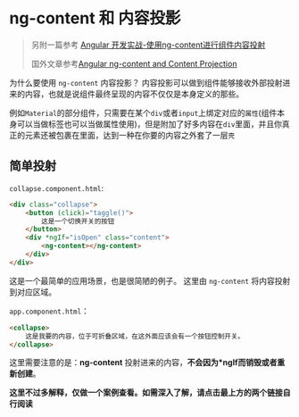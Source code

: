 # ng-content 和 内容投影    

> 另附一篇参考 [Angular 开发实战-使用ng-content进行组件内容投射]( https://www.cnblogs.com/laixiangran/p/8723166.html )  
>
> 国外文章参考[Angular ng-content and Content Projection]( https://blog.angular-university.io/angular-ng-content/ )



为什么要使用 `ng-content` 内容投影？ 内容投影可以做到组件能够接收外部投射进来的内容，也就是说组件最终呈现的内容不仅仅是本身定义的那些。   

例如`Material`的部分组件，只需要在某个`div`或者`input`上绑定对应的`属性`(组件本身可以当做标签也可以当做属性使用)，但是附加了好多内容在`div`里面，并且你真正的元素还被包裹在里面，达到一种在你要的内容之外套了一层`壳`



## 简单投射

`collapse.component.html`:   

```html
<div class="collapse">
    <button (click)="taggle()">
        这是一个切换开关的按钮
    </button>
    <div *ngIf="isOpen" class="content">
        <ng-content></ng-content>
    </div>
</div>
```

这是一个最简单的应用场景，也是很简陋的例子。 这里由 `ng-content` 将内容投射到对应区域。   

`app.component.html`：   

```html
<collapse>
	这是我要的内容，位于可折叠区域，在这外面应该会有一个按钮控制开关。
</collapse>
```



这里需要注意的是：**ng-content** 投射进来的内容，**不会因为*ngIf而销毁或者重新创建**。    



**这里不过多解释，仅做一个案例查看。如需深入了解，请点击最上方的两个链接自行阅读**   